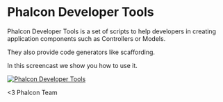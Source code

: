 Phalcon Developer Tools
=======================
Phalcon Developer Tools is a set of scripts to help developers in creating  
application components such as Controllers or Models. 

They also provide code generators like scaffording. 

In this screencast we show you how to use it.

[![Phalcon Developer Tools](https://static-blog.phalconphp.com/images/posts/2012-03-23-devtools-screencast.png)](https://vimeo.com/39035250 "Phalcon Developer Tools - Click to Watch!")

<3
Phalcon Team